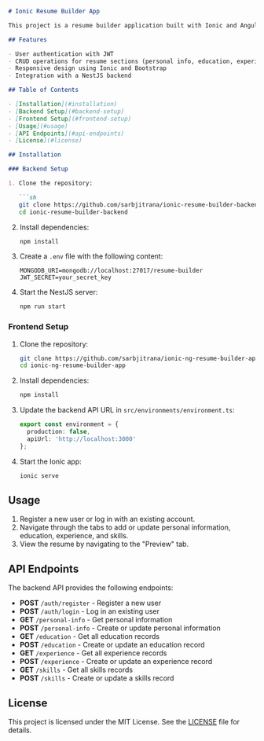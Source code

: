 
```markdown
# Ionic Resume Builder App

This project is a resume builder application built with Ionic and Angular for the frontend, and NestJS with MongoDB for the backend. Users can create, update, and delete their resume sections such as personal information, education, experience, and skills. It also includes user authentication with JWT.

## Features

- User authentication with JWT
- CRUD operations for resume sections (personal info, education, experience, skills)
- Responsive design using Ionic and Bootstrap
- Integration with a NestJS backend

## Table of Contents

- [Installation](#installation)
- [Backend Setup](#backend-setup)
- [Frontend Setup](#frontend-setup)
- [Usage](#usage)
- [API Endpoints](#api-endpoints)
- [License](#license)

## Installation

### Backend Setup

1. Clone the repository:

   ```sh
   git clone https://github.com/sarbjitrana/ionic-resume-builder-backend.git
   cd ionic-resume-builder-backend
   ```

2. Install dependencies:

   ```sh
   npm install
   ```

3. Create a `.env` file with the following content:

   ```env
   MONGODB_URI=mongodb://localhost:27017/resume-builder
   JWT_SECRET=your_secret_key
   ```

4. Start the NestJS server:

   ```sh
   npm run start
   ```

### Frontend Setup

1. Clone the repository:

   ```sh
   git clone https://github.com/sarbjitrana/ionic-ng-resume-builder-app.git
   cd ionic-ng-resume-builder-app
   ```

2. Install dependencies:

   ```sh
   npm install
   ```

3. Update the backend API URL in `src/environments/environment.ts`:

   ```typescript
   export const environment = {
     production: false,
     apiUrl: 'http://localhost:3000'
   };
   ```

4. Start the Ionic app:

   ```sh
   ionic serve
   ```

## Usage

1. Register a new user or log in with an existing account.
2. Navigate through the tabs to add or update personal information, education, experience, and skills.
3. View the resume by navigating to the "Preview" tab.

## API Endpoints

The backend API provides the following endpoints:

- **POST** `/auth/register` - Register a new user
- **POST** `/auth/login` - Log in an existing user
- **GET** `/personal-info` - Get personal information
- **POST** `/personal-info` - Create or update personal information
- **GET** `/education` - Get all education records
- **POST** `/education` - Create or update an education record
- **GET** `/experience` - Get all experience records
- **POST** `/experience` - Create or update an experience record
- **GET** `/skills` - Get all skills records
- **POST** `/skills` - Create or update a skills record

## License

This project is licensed under the MIT License. See the [LICENSE](LICENSE) file for details.
```

